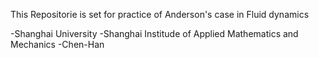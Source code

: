 This Repositorie is set for practice of Anderson's case in Fluid dynamics

-Shanghai University
-Shanghai Institude of Applied Mathematics and Mechanics
-Chen-Han
